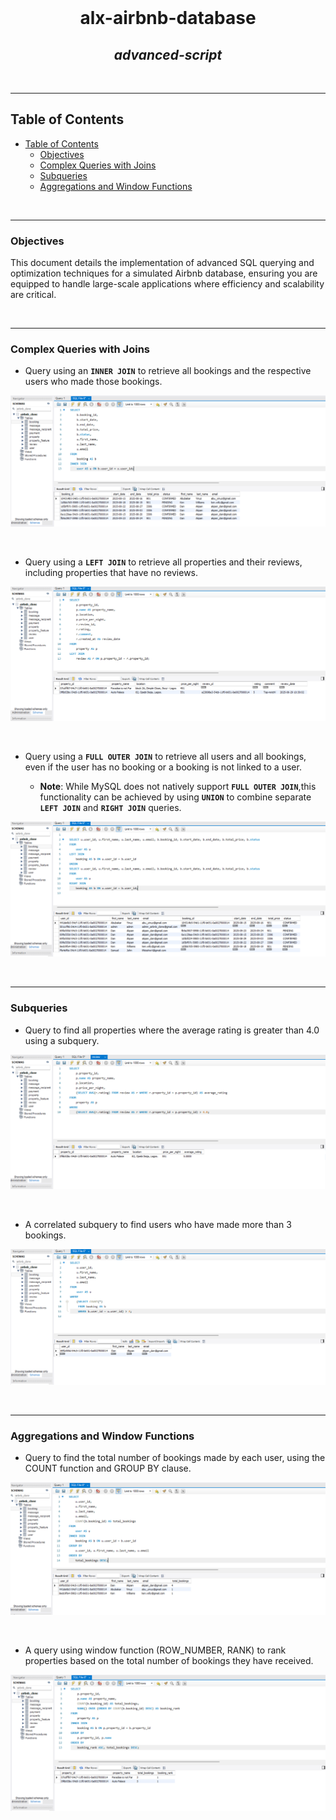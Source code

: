 <div align="center">
  <br>
  <h1><b>alx-airbnb-database</b></h1>
  <h2><i>advanced-script</i></h2>
</div>
<br />

---
## Table of Contents

- [Table of Contents](#table-of-contents)
  - [Objectives](#objectives)
  - [Complex Queries with Joins](#complex-queries-with-joins)
  - [Subqueries](#subqueries)
  - [Aggregations and Window Functions](#aggregations-and-window-functions)


<br />

---

### Objectives

This document details the implementation of advanced SQL querying and optimization techniques for a simulated Airbnb database, ensuring you are equipped to handle large-scale applications where efficiency and scalability are critical.


<br />

---

### Complex Queries with Joins

- Query using an **`INNER JOIN`** to retrieve all bookings and the respective users who made those bookings.

![inner join](./complex_queries_with_joins/inner_join.png)

<br />

- Query using a **`LEFT JOIN`** to retrieve all properties and their reviews, including properties that have no reviews.

![inner join](./complex_queries_with_joins/left_join.png)


<br />

- Query using a **`FULL OUTER JOIN`** to retrieve all users and all bookings, even if the user has no booking or a booking is not linked to a user.
  
  - **Note**: While MySQL does not natively support **`FULL OUTER JOIN`**,this functionality can be achieved by using **`UNION`** to combine separate **`LEFT JOIN`** and **`RIGHT JOIN`** queries.

![inner join](./complex_queries_with_joins/full_outer_join.png)

<br />

---

### Subqueries

- Query to find all properties where the average rating is greater than 4.0 using a subquery.

![inner join](./subqueries/non_correlated.png)

<br />

- A correlated subquery to find users who have made more than 3 bookings.

![inner join](./subqueries/correlated.png)


<br />

---

### Aggregations and Window Functions

- Query to find the total number of bookings made by each user, using the COUNT function and GROUP BY clause.

![inner join](./aggregations_n_window_functions/aggregate.png)

<br />

- A query using window function (ROW_NUMBER, RANK) to rank properties based on the total number of bookings they have received.

![inner join](./aggregations_n_window_functions/window_rank.png)


<br />